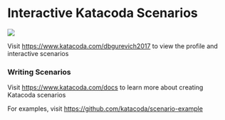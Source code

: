 # Interactive Katacoda Scenarios

[![](http://shields.katacoda.com/katacoda/dbgurevich2017/count.svg)](https://www.katacoda.com/dbgurevich2017 "Get your profile on Katacoda.com")

Visit https://www.katacoda.com/dbgurevich2017 to view the profile and interactive scenarios

### Writing Scenarios
Visit https://www.katacoda.com/docs to learn more about creating Katacoda scenarios

For examples, visit https://github.com/katacoda/scenario-example
